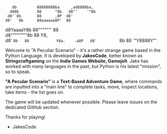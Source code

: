                                               
       db         88888888ba     ,ad8888ba,   
      d88b        88      "8b   d8"'    `"8b  
     d8'`8b       88      ,8P  d8'            
    d8'  `8b      88aaaaaa8P'  88             
   d8YaaaaY8b     88""""""'    88             
  d8""""""""8b    88           Y8,            
 d8'        `8b   88            Y8a.    .a8P  
d8'          `8b  88             `"Y8888Y"'   
                                              
                                              
<p>Welcome to "A Peculiar Scenario" - it's a rather strange game based in the Python Language.
It is developed by <b>JakesCode</b>, better known as <b>Stringcraftgaming</b> on the <b>Indie Games Website, Gamejolt</b>.
Jake has worked with many languages in the past, but Python is his latest "mission", so to speak.

<b>"A Pecular Scenario"</b> is a <b>Text-Based Adventure Game</b>, where commands are inputted into a "main line"
to complete tasks, move, inspect locations, take items - the list goes on.

The game will be updated whenever possible.
Please leave issues on the dedicated GitHub section.

Thanks for playing!

- JakesCode</p>
